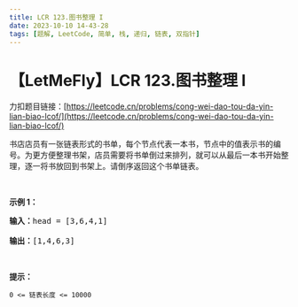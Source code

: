 ```yaml
---
title: LCR 123.图书整理 I
date: 2023-10-10 14-43-28
tags: [题解, LeetCode, 简单, 栈, 递归, 链表, 双指针]
---
```


# 【LetMeFly】LCR 123.图书整理 I

力扣题目链接：[https://leetcode.cn/problems/cong-wei-dao-tou-da-yin-lian-biao-lcof/](https://leetcode.cn/problems/cong-wei-dao-tou-da-yin-lian-biao-lcof/)

<p>书店店员有一张链表形式的书单，每个节点代表一本书，节点中的值表示书的编号。为更方便整理书架，店员需要将书单倒过来排列，就可以从最后一本书开始整理，逐一将书放回到书架上。请倒序返回这个书单链表。</p>

<p>&nbsp;</p>

<p><strong>示例 1：</strong></p>

<pre>
<strong>输入：</strong>head = [3,6,4,1]

<strong>输出：</strong>[1,4,6,3]
</pre>

<p>&nbsp;</p>

<p><strong>提示：</strong></p>

<p><code>0 &lt;= 链表长度 &lt;= 10000</code></p>


    